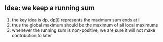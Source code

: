 ## Idea: we keep a running sum
1. the key idea is dp, dp[i] represents the maximum sum ends at i
2. thus the global maximum should be the maximum of all local maximums
3. whenever the running sum is non-positive, we are sure it will not make contribution to later 
